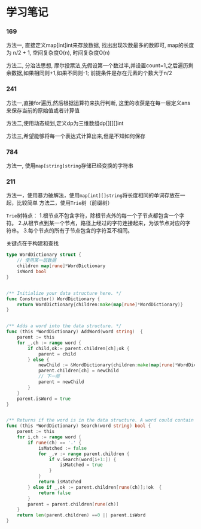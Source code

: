 # 学习笔记

### 169
方法一, 直接定义map[int]int来存放数据, 找出出现次数最多的数即可, map的长度为 n/2 + 1, 空间复杂度O(n), 时间复杂度O(n)

方法二, 分治法思想, 摩尔投票法,先假设第一个数过半,并设置count=1,之后遍历剩余数据,如果相同则+1,如果不同则-1; 前提条件是存在元素的个数大于n/2

### 241
方法一,直接for遍历,然后根据运算符来执行判断, 这里的收获是在每一层定义ans来保存当前的原始值或者计算值

方法二,使用动态规划,定义dp为三维数组dp[][][]int

方法三,希望能够将每一个表达式计算出来,但是不知如何保存

### 784
方法一, 使用`map[string]string`存储已经变换的字符串

### 211
方法一，使用暴力破解法，使用`map[int][]string`将长度相同的单词存放在一起，比较简单
方法二，使用`Trie`树（前缀树）

`Trie`树特点：
1.根节点不包含字符，除根节点外的每一个子节点都包含一个字符。
2.从根节点到某一个节点，路径上经过的字符连接起来，为该节点对应的字符串。
3.每个节点的所有子节点包含的字符互不相同。

关键点在于构建和查找
```go
type WordDictionary struct {
    // 使用某一层数据
    children map[rune]*WordDictionary
    isWord bool
}


/** Initialize your data structure here. */
func Constructor() WordDictionary {
    return WordDictionary{children:make(map[rune]*WordDictionary)}
}


/** Adds a word into the data structure. */
func (this *WordDictionary) AddWord(word string)  {
    parent := this
    for _,ch := range word {
        if child,ok:= parent.children[ch];ok {
            parent = child
        } else {
            newChild := &WordDictionary{children:make(map[rune]*WordDictionary)}
            parent.children[ch] = newChild
            // 下一层
            parent = newChild
        }
    }
    parent.isWord = true
}


/** Returns if the word is in the data structure. A word could contain the dot character '.' to represent any one letter. */
func (this *WordDictionary) Search(word string) bool {
    parent := this
    for i,ch := range word {
        if rune(ch) == '.' {
            isMatched := false
            for _,v := range parent.children {
                if v.Search(word[i+1:]) {
                    isMatched = true
                }
            }
            return isMatched
        } else if _,ok := parent.children[rune(ch)];!ok  {
            return false
        }
        parent = parent.children[rune(ch)]
    }
    return len(parent.children) ==0 || parent.isWord
}
```
